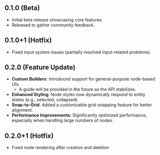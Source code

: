 ## 0.1.0 (Beta)

- Initial beta release showcasing core features.
- Released to gather community feedback.

## 0.1.0+1 (Hotfix)

- Fixed input system issues (partially resolved input-related problems).

## 0.2.0 (Feature Update)

- **Custom Builders**: Introduced support for general-purpose node-based UIs.
  - A guide will be provided in the future as the API stabilizes.
- **Enhanced Styling**: Node styles now dynamically respond to entity states
  (e.g., selected, collapsed).
- **Snap-to-Grid**: Added a customizable grid-snapping feature for better
  alignment.
- **Performance Improvements**: Significantly optimized performance, especially
  when handling large numbers of nodes.

## 0.2.0+1 (Hotfix)

- Fixed node rendering after creation and deletion
